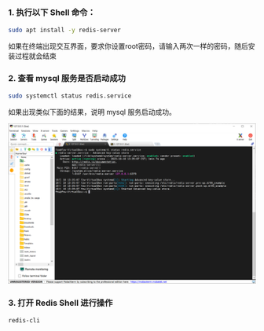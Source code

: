 ### 1. 执行以下 Shell 命令：
```bash
sudo apt install -y redis-server

```
如果在终端出现交互界面，要求你设置root密码，请输入两次一样的密码，随后安装过程就会结束

### 2. 查看 mysql 服务是否启动成功
```bash
sudo systemctl status redis.service

```
如果出现类似下面的结果，说明 mysql 服务启动成功。

![Alt text](img/redis%E6%9C%8D%E5%8A%A1%E5%90%AF%E5%8A%A8%E6%88%90%E5%8A%9F.png)

### 3. 打开 Redis Shell 进行操作
```bash
redis-cli
```
